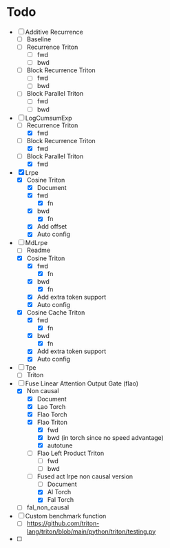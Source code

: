 # Todo
- [ ] Additive Recurrence
  - [ ] Baseline
  - [ ] Recurrence Triton
    - [ ] fwd
    - [ ] bwd
  - [ ] Block Recurrence Triton
    - [ ] fwd
    - [ ] bwd
  - [ ] Block Parallel Triton
    - [ ] fwd
    - [ ] bwd
- [ ] LogCumsumExp
  - [ ] Recurrence Triton
    - [x] fwd
  - [ ] Block Recurrence Triton
    - [x] fwd
  - [ ] Block Parallel Triton
    - [x] fwd
- [x] Lrpe
  - [x] Cosine Triton
    - [x] Document
    - [x] fwd
      - [x] fn
    - [x] bwd
      - [x] fn
    - [x] Add offset
    - [x] Auto config
- [ ] MdLrpe
  - [ ] Readme
  - [x] Cosine Triton
    - [x] fwd
      - [x] fn
    - [x] bwd
      - [x] fn
    - [x] Add extra token support
    - [x] Auto config
  - [x] Cosine Cache Triton
    - [x] fwd
      - [x] fn
    - [x] bwd
      - [x] fn
    - [x] Add extra token support
    - [x] Auto config
- [ ] Tpe
  - [ ] Triton
- [ ] Fuse Linear Attention Output Gate (flao)
  - [x] Non causal
    - [x] Document
    - [x] Lao Torch
    - [x] Flao Torch
    - [x] Flao Triton
      - [x] fwd
      - [x] bwd (in torch since no speed advantage)
      - [x] autotune
    - [ ] Flao Left Product Triton
      - [ ] fwd
      - [ ] bwd
    - [ ] Fused act lrpe non causal version
      - [ ] Document
      - [x] Al Torch
      - [x] Fal Torch
  - [ ] fal_non_causal
- [ ] Custom benchmark function
  - [ ] https://github.com/triton-lang/triton/blob/main/python/triton/testing.py
- [ ]
